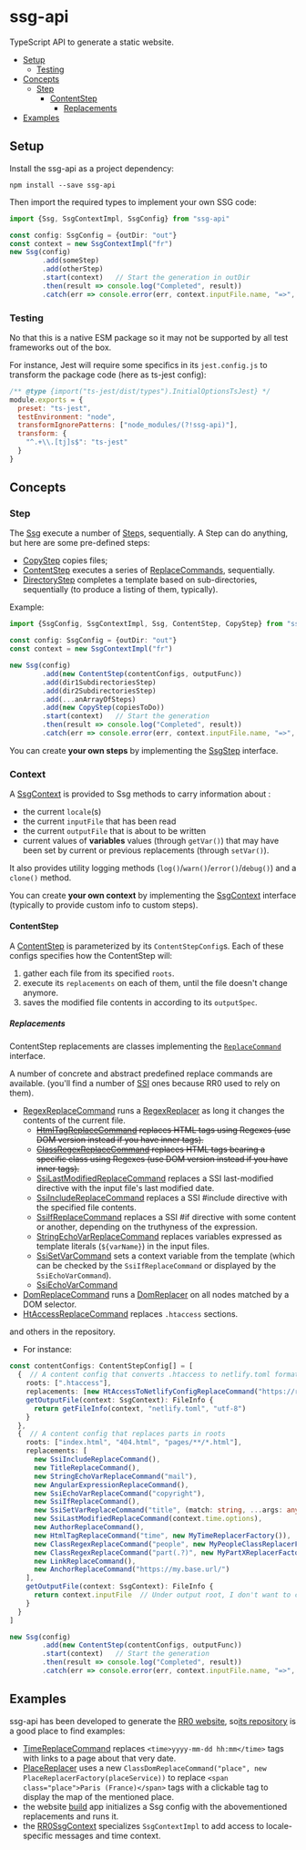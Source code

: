 # ssg-api

TypeScript API to generate a static website.

- [Setup](#Setup)
  - [Testing](#Testing)
- [Concepts](#Concepts)
  - [Step](#Step)
    - [ContentStep](#ContentStep)
      - [Replacements](#Replacements)
- [Examples](#Examples)

## Setup

Install the ssg-api as a project dependency:

```
npm install --save ssg-api
```

Then import the required types to implement your own SSG code:

```ts
import {Ssg, SsgContextImpl, SsgConfig} from "ssg-api"

const config: SsgConfig = {outDir: "out"}
const context = new SsgContextImpl("fr")
new Ssg(config)
        .add(someStep)
        .add(otherStep)
        .start(context)   // Start the generation in outDir
        .then(result => console.log("Completed", result))
        .catch(err => console.error(err, context.inputFile.name, "=>", context.outputFile.name))
```

### Testing

No that this is a native ESM package so it may not be supported by all test frameworks out of the box.

For instance, Jest will require some specifics in its `jest.config.js` to transform the package code (here as ts-jest config):

```js
/** @type {import("ts-jest/dist/types").InitialOptionsTsJest} */
module.exports = {
  preset: "ts-jest",
  testEnvironment: "node",
  transformIgnorePatterns: ["node_modules/(?!ssg-api)"],
  transform: {
    "^.+\\.[tj]s$": "ts-jest"
  }
}
```

## Concepts

### Step

The [Ssg](https://github.com/Javarome/ssg-api/blob/main/src/Ssg.ts) execute a number of [Step](https://github.com/Javarome/ssg-api/blob/main/src/step/SsgStep.ts)s, sequentially.
A Step can do anything, but here are some pre-defined steps:

- [CopyStep](#Contentstep) copies files;
- [ContentStep](https://github.com/Javarome/ssg-api/blob/main/src/step/content/ContentStep.ts) executes a series of [ReplaceCommands](https://github.com/Javarome/ssg-api/blob/main/src/step/content/replace/ReplaceCommand.ts), sequentially.
- [DirectoryStep](https://github.com/Javarome/ssg-api/blob/main/src/step/DirectoryStep.ts) completes a template based on sub-directories, sequentially (to produce a listing of them, typically).

Example:

```ts 
import {SsgConfig, SsgContextImpl, Ssg, ContentStep, CopyStep} from "ssg-api"

const config: SsgConfig = {outDir: "out"}
const context = new SsgContextImpl("fr")

new Ssg(config)
        .add(new ContentStep(contentConfigs, outputFunc))
        .add(dir1SubdirectoriesStep)
        .add(dir2SubdirectoriesStep)
        .add(...anArrayOfSteps)
        .add(new CopyStep(copiesToDo))
        .start(context)   // Start the generation
        .then(result => console.log("Completed", result))
        .catch(err => console.error(err, context.inputFile.name, "=>", context.outputFile.name))
```

You can create **your own steps** by implementing the [SsgStep](https://github.com/Javarome/ssg-api/blob/main/src/step/SsgStep.ts) interface.

### Context

A [SsgContext](https://github.com/Javarome/ssg-api/blob/main/src/SsgContext.ts) is provided to Ssg methods to carry information about :

- the current `locale`(s)
- the current `inputFile` that has been read
- the current `outputFile` that is about to be written
- current values of **variables** values (through `getVar()`) that may have been set by current or previous replacements (through `setVar()`).

It also provides utility logging methods (`log()`/`warn()`/`error()`/`debug()`) and a `clone()` method.

You can create **your own context** by implementing the [SsgContext](https://github.com/Javarome/ssg-api/blob/main/src/SsgContext.ts) interface
(typically to provide custom info to custom steps).

#### ContentStep

A [ContentStep](https://github.com/Javarome/ssg-api/blob/main/src/step/content/ContentStep.ts) is parameterized by its `ContentStepConfig`s.
Each of these configs specifies how the ContentStep will:

1. gather each file from its specified `roots`.
2. execute its `replacements` on each of them, until the file doesn't change anymore.
3. saves the modified file contents in according to its `outputSpec`.

##### Replacements

ContentStep replacements are classes implementing the [`ReplaceCommand`](https://github.com/Javarome/ssg-api/blob/main/src/step/content/replace/ReplaceCommand.ts) interface.

A number of concrete and abstract predefined replace commands are available.
(you'll find a number of [SSI](https://fr.wikipedia.org/wiki/Server_Side_Includes) ones because RR0 used to rely on them).

- [RegexReplaceCommand](https://github.com/Javarome/ssg-api/blob/main/src/step/content/replace/RegexReplaceCommand.ts) runs a [RegexReplacer](https://github.com/Javarome/ssg-api/blob/main/src/step/content/replace/RegexReplacer.ts) as long it changes the contents of the current file.
  - ~~[HtmlTagReplaceCommand](https://github.com/Javarome/ssg-api/blob/main/src/step/content/replace/html/tag/HtmlTagReplaceCommand.ts) replaces HTML tags using Regexes (use DOM version instead if you have inner tags).~~
  - ~~[ClassRegexReplaceCommand](https://github.com/Javarome/ssg-api/blob/main/src/step/content/replace/html/class/ClassRegexReplaceCommand.ts) replaces HTML tags bearing a specific class using Regexes (use DOM version instead if you have inner tags).~~
  - [SsiLastModifiedReplaceCommand](https://github.com/Javarome/ssg-api/blob/main/src/step/content/replace/html/ssi/SsiLastModifiedReplaceCommand.ts) replaces a SSI last-modified directive with the input file's last modified date.
  - [SsiIncludeReplaceCommand](https://github.com/Javarome/ssg-api/blob/main/src/step/content/replace/html/ssi/SsiIncludeReplaceCommand.ts) replaces a SSI #include directive with the specified file contents.
  - [SsiIfReplaceCommand](https://github.com/Javarome/ssg-api/blob/main/src/step/content/replace/html/ssi/SsiIfReplaceCommand.ts) replaces a SSI #if directive with some content or another, depending on the truthyness of the expression.
  - [StringEchoVarReplaceCommand](https://github.com/Javarome/ssg-api/blob/main/src/step/content/replace/html/StringEchoVarReplaceCommand.ts) replaces variables expressed as template literals (`${varName}`) in the input files.
  - [SsiSetVarCommand](https://github.com/Javarome/ssg-api/blob/main/src/step/content/replace/html/ssi/SsiSetVarCommand.ts) sets a context variable from the template (which can be checked by the `SsiIfReplaceCommand` or displayed by the `SsiEchoVarCommand`).
  - [SsiEchoVarCommand](https://github.com/Javarome/ssg-api/blob/main/src/step/content/replace/html/ssi/SsiEchoVarCommand.ts)
- [DomReplaceCommand](https://github.com/Javarome/ssg-api/blob/main/src/step/content/replace/DomReplaceCommand.ts) runs a [DomReplacer](https://github.com/Javarome/ssg-api/blob/main/src/step/content/replace/DomReplacer.ts) on all nodes matched by a DOM selector.
- [HtAccessReplaceCommand](https://github.com/Javarome/ssg-api/blob/main/src/step/content/replace/htaccess/HtAccessReplaceCommand.ts) replaces `.htaccess` sections.

and others in the repository.

- For instance:

```ts 
const contentConfigs: ContentStepConfig[] = [
  {  // A content config that converts .htaccess to netlify.toml format
    roots: [".htaccess"],
    replacements: [new HtAccessToNetlifyConfigReplaceCommand("https://rr0.org/")],
    getOutputFile(context: SsgContext): FileInfo {
      return getFileInfo(context, "netlify.toml", "utf-8")
    }
  },
  {  // A content config that replaces parts in roots
    roots: ["index.html", "404.html", "pages/**/*.html"],
    replacements: [
      new SsiIncludeReplaceCommand(),
      new TitleReplaceCommand(),
      new StringEchoVarReplaceCommand("mail"),
      new AngularExpressionReplaceCommand(),
      new SsiEchoVarReplaceCommand("copyright"),
      new SsiIfReplaceCommand(),
      new SsiSetVarReplaceCommand("title", (match: string, ...args: any[]) => `<title>${args[0]}</title>`),
      new SsiLastModifiedReplaceCommand(context.time.options),
      new AuthorReplaceCommand(),
      new HtmlTagReplaceCommand("time", new MyTimeReplacerFactory()),
      new ClassRegexReplaceCommand("people", new MyPeopleClassReplacerFactory()),
      new ClassRegexReplaceCommand("part(.?)", new MyPartXReplacerFactory()),
      new LinkReplaceCommand(),
      new AnchorReplaceCommand("https://my.base.url/")
    ],
    getOutputFile(context: SsgContext): FileInfo {
      return context.inputFile  // Under output root, I don't want to change the file path.
    }
  }
]

new Ssg(config)
        .add(new ContentStep(contentConfigs, outputFunc))
        .start(context)   // Start the generation
        .then(result => console.log("Completed", result))
        .catch(err => console.error(err, context.inputFile.name, "=>", context.outputFile.name))
```

## Examples

ssg-api has been developed to generate the [RR0 website](https://rr0.org),
so[its repository](https://github.com/RR0/rr0.org) is a good place to find examples:

- [TimeReplaceCommand](https://github.com/RR0/rr0.org/blob/master/time/TitleReplaceCommand.ts) replaces `<time>yyyy-mm-dd hh:mm</time>` tags with links to a page about that very date.
- [PlaceReplacer](https://github.com/RR0/rr0.org/blob/master/place/PlaceReplacer.ts) uses a new `ClassDomReplaceCommand("place", new PlaceReplacerFactory(placeService))` to replace `<span class="place">Paris (France)</span>` tags with a clickable tag to display the map of the mentioned place.
- the website [build](https://github.com/RR0/rr0.org/blob/master/build.ts) app initializes a Ssg config with the abovementioned replacements and runs it.
- the [RR0SsgContext](https://github.com/RR0/rr0.org/blob/master/RR0SsgContext.ts) specializes `SsgContextImpl` to add access to locale-specific messages and time context.
